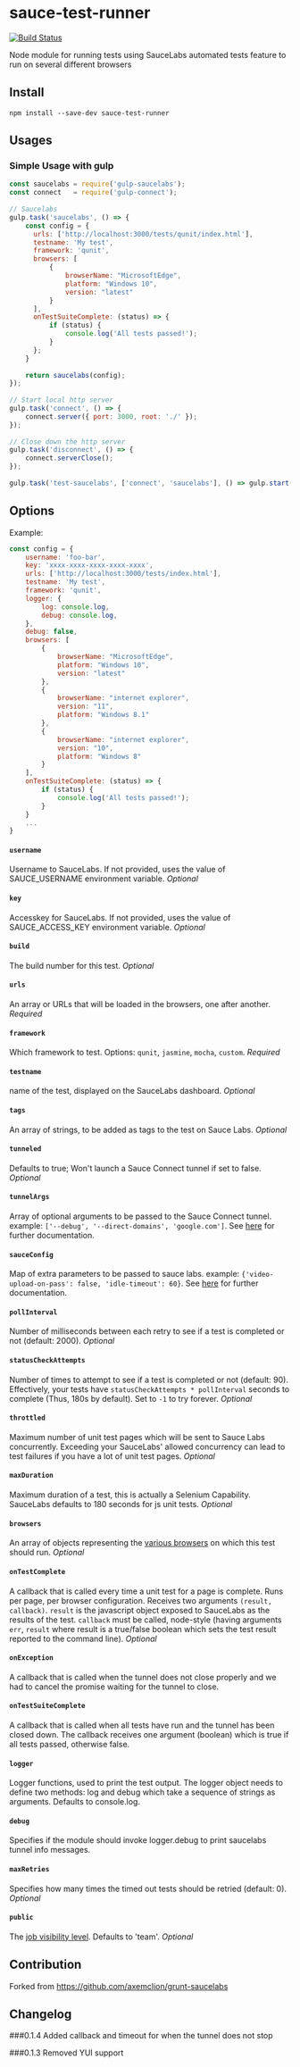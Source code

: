 # sauce-test-runner
[![Build Status](https://travis-ci.org/bytbil/sauce-test-runner.svg)](https://travis-ci.org/bytbil/sauce-test-runner)

Node module for running tests using SauceLabs automated tests feature to run on several different browsers

## Install

```
npm install --save-dev sauce-test-runner
```

## Usages
### Simple Usage with gulp
```javascript
const saucelabs = require('gulp-saucelabs');
const connect   = require('gulp-connect');
 
// Saucelabs 
gulp.task('saucelabs', () => {
    const config = {
      urls: ['http://localhost:3000/tests/qunit/index.html'],
      testname: 'My test',
      framework: 'qunit',
      browsers: [
          {
              browserName: "MicrosoftEdge",
              platform: "Windows 10",
              version: "latest"
          }
      ],
      onTestSuiteComplete: (status) => {
          if (status) {
              console.log('All tests passed!');
          }
      };
    }
 
    return saucelabs(config);
});
 
// Start local http server 
gulp.task('connect', () => {
    connect.server({ port: 3000, root: './' });
});
 
// Close down the http server 
gulp.task('disconnect', () => {
    connect.serverClose();
});
 
gulp.task('test-saucelabs', ['connect', 'saucelabs'], () => gulp.start('disconnect'));
```

## Options
Example:
```javascript
const config = {
    username: 'foo-bar',
    key: 'xxxx-xxxx-xxxx-xxxx-xxxx',
    urls: ['http://localhost:3000/tests/index.html'],
    testname: 'My test',
    framework: 'qunit',
    logger: {
        log: console.log,
        debug: console.log,
    },
    debug: false,
    browsers: [
        {
            browserName: "MicrosoftEdge",
            platform: "Windows 10",
            version: "latest"
        },
        {
            browserName: "internet explorer",
            version: "11",
            platform: "Windows 8.1"
        },
        {
            browserName: "internet explorer",
            version: "10",
            platform: "Windows 8"
        }
    ],
    onTestSuiteComplete: (status) => {
        if (status) {
            console.log('All tests passed!');
        }
    }
    ...
}
```

#### `username`
Username to SauceLabs. If not provided, uses the value of SAUCE_USERNAME environment variable. _Optional_

#### `key`
Accesskey for SauceLabs. If not provided, uses the value of SAUCE_ACCESS_KEY environment variable. _Optional_

#### `build`
The build number for this test. _Optional_

#### `urls`
An array or URLs that will be loaded in the browsers, one after another. _Required_

#### `framework`
Which framework to test. Options: `qunit`, `jasmine`, `mocha`, `custom`. _Required_

#### `testname`
name of the test, displayed on the SauceLabs dashboard. _Optional_

#### `tags`
An array of strings, to be added as tags to the test on Sauce Labs. _Optional_

#### `tunneled`
Defaults to true; Won't launch a Sauce Connect tunnel if set to false. _Optional_

#### `tunnelArgs`
Array of optional arguments to be passed to the Sauce Connect tunnel. example: `['--debug', '--direct-domains', 'google.com']`. See [here](https://saucelabs.com/docs/connect) for further documentation.

#### `sauceConfig`
Map of extra parameters to be passed to sauce labs. example: `{'video-upload-on-pass': false, 'idle-timeout': 60}`. See [here](https://saucelabs.com/docs/additional-config) for further documentation.

#### `pollInterval`
Number of milliseconds between each retry to see if a test is completed or not (default: 2000). _Optional_

#### `statusCheckAttempts`
Number of times to attempt to see if a test is completed or not (default: 90).  Effectively, your tests have `statusCheckAttempts * pollInterval` seconds to complete (Thus, 180s by default).  Set to `-1` to try forever. _Optional_

#### `throttled`
Maximum number of unit test pages which will be sent to Sauce Labs concurrently.  Exceeding your SauceLabs' allowed concurrency can lead to test failures if you have a lot of unit test pages. _Optional_

#### `maxDuration`
Maximum duration of a test, this is actually a Selenium Capability. SauceLabs defaults to 180 seconds for js unit tests. _Optional_

#### `browsers`
An array of objects representing the [various browsers](https://saucelabs.com/platforms) on which this test should run. _Optional_

#### `onTestComplete`
A callback that is called every time a unit test for a page is complete. Runs per page, per browser configuration. Receives two arguments `(result, callback)`. `result` is the javascript object exposed to SauceLabs as the results of the test. `callback` must be called, node-style (having arguments `err`, `result` where result is a true/false boolean which sets the test result reported to the command line). _Optional_

#### `onException`
A callback that is called when the tunnel does not close properly and we had to cancel the promise waiting for the tunnel to close.

#### `onTestSuiteComplete`
A callback that is called when all tests have run and the tunnel has been closed down. The callback receives one argument (boolean) which is true if all tests passed, otherwise false.

#### `logger`
Logger functions, used to print the test output. The logger object needs to define two methods: log and debug which take a sequence of strings as arguments. Defaults to console.log.

#### `debug`
Specifies if the module should invoke logger.debug to print saucelabs tunnel info messages.

#### `maxRetries`
Specifies how many times the timed out tests should be retried (default: 0). _Optional_

#### `public`
The [job visibility level](https://wiki.saucelabs.com/display/DOCS/Test+Configuration+Options#TestConfigurationOptions-JobVisibility). Defaults to 'team'. _Optional_


Contribution
---------
Forked from https://github.com/axemclion/grunt-saucelabs

Changelog
---------

###0.1.4
Added callback and timeout for when the tunnel does not stop

###0.1.3
Removed YUI support

